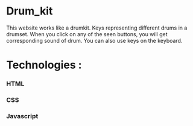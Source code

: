 # Drum_kit

This website works like a drumkit.
Keys representing different drums in a drumset.
When you click on any of the seen buttons, you will get corresponding sound of drum.
You can also use keys on the keyboard.

# Technologies :
### HTML
### CSS
### Javascript
